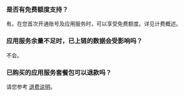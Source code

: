 ### 是否有免费额度支持？
有。在您首次开通账号及应用服务时，可以享受免费额度。详见计费概述。

### 应用服务余量不足时，已上链的数据会受影响吗？
不会。

### 已购买的应用服务套餐包可以退款吗？
请您参考 [退费说明]()。
